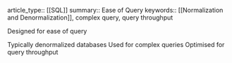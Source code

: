 article_type:: [[SQL]]
summary:: Ease of Query
keywords::  [[Normalization and Denormalization]], complex query, query throughput

Designed for ease of query

Typically denormalized databases
Used for complex queries
Optimised for query throughput
